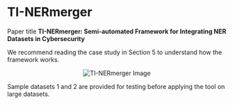 # TI-NERmerger
Paper title **TI-NERmerger: Semi-automated Framework for Integrating NER Datasets in Cybersecurity**

We recommend reading the case study in Section 5 to understand how the framework works.

<p align="center">
  <img src="https://github.com/imouiche/TI-NERmerger/assets/43653916/a152f489-1cca-4f84-8762-892cc6d8ff7c" alt="TI-NERmerger Image">
</p>

Sample datasets 1 and 2 are provided for testing before applying the tool on large datasets.


